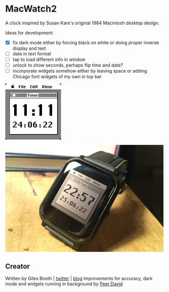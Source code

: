 # MacWatch2

A clock inspired by Susan Kare's original 1984 Macintosh desktop design.

Ideas for development:
- [x] fix dark mode either by forcing black on white or doing proper inverse display and text
- [ ] date in text format
- [ ] tap to load different info in window
- [ ] unlock to show seconds, perhaps flip time and date?
- [ ] incorporate widgets somehow either by leaving space or adding Chicago font widgets of my own in top bar

![](screenshot.png)

![](IMG_3782%20crop.JPG)

## Creator

Written by Giles Booth | [twitter](https://twitter.com/blogmywiki) | [blog](http://www.suppertime.co.uk/blogmywiki/)
Improvements for accuracy, dark mode and widgets running in background by [Peer David](https://gist.github.com/peerdavid)
